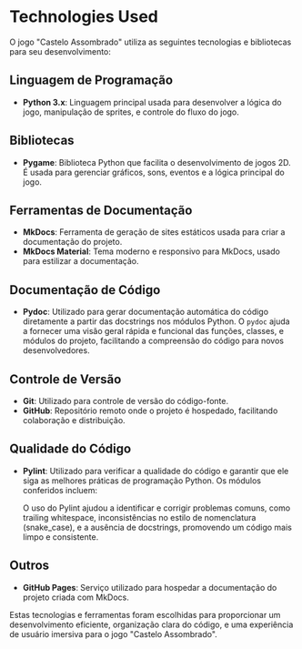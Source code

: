# Technologies Used

O jogo "Castelo Assombrado" utiliza as seguintes tecnologias e bibliotecas para seu desenvolvimento:

## Linguagem de Programação

- **Python 3.x**: Linguagem principal usada para desenvolver a lógica do jogo, manipulação de sprites, e controle do fluxo do jogo.

## Bibliotecas

- **Pygame**: Biblioteca Python que facilita o desenvolvimento de jogos 2D. É usada para gerenciar gráficos, sons, eventos e a lógica principal do jogo.

## Ferramentas de Documentação

- **MkDocs**: Ferramenta de geração de sites estáticos usada para criar a documentação do projeto.
- **MkDocs Material**: Tema moderno e responsivo para MkDocs, usado para estilizar a documentação.

## Documentação de Código

- **Pydoc**: Utilizado para gerar documentação automática do código diretamente a partir das docstrings nos módulos Python. O `pydoc` ajuda a fornecer uma visão geral rápida e funcional das funções, classes, e módulos do projeto, facilitando a compreensão do código para novos desenvolvedores.

## Controle de Versão

- **Git**: Utilizado para controle de versão do código-fonte.
- **GitHub**: Repositório remoto onde o projeto é hospedado, facilitando colaboração e distribuição.

## Qualidade do Código

- **Pylint**: Utilizado para verificar a qualidade do código e garantir que ele siga as melhores práticas de programação Python. Os módulos conferidos incluem:

  O uso do Pylint ajudou a identificar e corrigir problemas comuns, como trailing whitespace, inconsistências no estilo de nomenclatura (snake_case), e a ausência de docstrings, promovendo um código mais limpo e consistente.


## Outros

- **GitHub Pages**: Serviço utilizado para hospedar a documentação do projeto criada com MkDocs.

Estas tecnologias e ferramentas foram escolhidas para proporcionar um desenvolvimento eficiente, organização clara do código, e uma experiência de usuário imersiva para o jogo "Castelo Assombrado".
